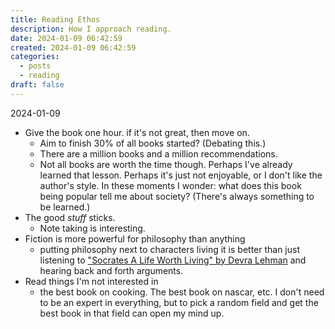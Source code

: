 ```yaml
---
title: Reading Ethos
description: How I approach reading.
date: 2024-01-09 06:42:59
created: 2024-01-09 06:42:59
categories:
  - posts
  - reading
draft: false
---
```


2024-01-09

- Give the book one hour. if it's not great, then move on.
	- Aim to finish 30% of all books started? (Debating this.) 
	- There are a million books and a million recommendations. 
	- Not all books are worth the time though. Perhaps I've already learned that lesson. Perhaps it's just not enjoyable, or I don't like the author's style. In these moments I wonder: what does this book being popular tell me about society? (There's always something to be learned.)
- The good *stuff* sticks. 
	- Note taking is interesting. 
- Fiction is more powerful for philosophy than anything
	- putting philosophy next to characters living it is better than just listening to ["Socrates A Life Worth Living" by Devra Lehman](../book-review/socrates-a-life-worth-living.md) and hearing back and forth arguments. 
- Read things I'm not interested in 
	- the best book on cooking. The best book on nascar, etc. I don't need to be an expert in everything, but to pick a random field and get the best book in that field can open my mind up. 